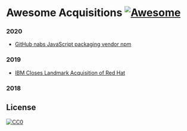 # Awesome Acquisitions [![Awesome](https://awesome.re/badge.svg)](https://awesome.re)

### 2020
- [GitHub nabs JavaScript packaging vendor npm](https://techcrunch.com/2020/03/16/github-nabs-javascript-packaging-vendor-npm/)

### 2019
- [IBM Closes Landmark Acquisition of Red Hat](https://www.redhat.com/en/about/press-releases/ibm-closes-landmark-acquisition-red-hat-34-billion-defines-open-hybrid-cloud-future)

### 2018


## License

[![CC0](https://mirrors.creativecommons.org/presskit/buttons/88x31/svg/cc-zero.svg)](https://creativecommons.org/publicdomain/zero/1.0)
